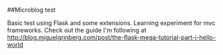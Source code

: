##Microblog test

Basic test using Flask and some extensions. Learning experiment for mvc frameworks.
Check out the guide I'm following at http://blog.miguelgrinberg.com/post/the-flask-mega-tutorial-part-i-hello-world
